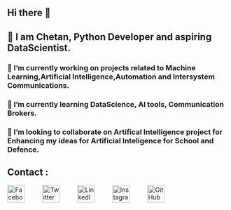 ## Hi there 👋

<!--
**chetanlondhe1112/chetanlondhe1112** is a ✨ _special_ ✨ repository because its `README.md` (this file) appears on your GitHub profile.

Here are some ideas to get you started:

- 🔭 I’m currently working on projects related to Machine Learning,Artificial Intelligence,Automation and Intersystem Communications.  
- 🌱 I’m currently learning DataScience, AI tools, Communication Brokers.
- 👯 I’m looking to collaborate on Artifical Intelligence project for Enhancing my ideas for Artificial Inteligence for School and Defence.
- 🤔 I’m looking for help with ...
- 💬 Ask me about ...
- 📫 How to reach me: ...
- 😄 Pronouns: ...
- ⚡ Fun fact: ...
-->
## 🔭 I am Chetan, Python Developer and aspiring DataScientist.

### 🔭 I’m currently working on projects related to Machine Learning,Artificial Intelligence,Automation and Intersystem Communications.  
### 🌱 I’m currently learning DataScience, AI tools, Communication Brokers.
### 👯 I’m looking to collaborate on Artifical Intelligence project for Enhancing my ideas for Artificial Inteligence for School and Defence.
## Contact :
<div style="display: flex; gap: 40px;">
    <a href="https://www.facebook.com/YourPageName">
        <img src="https://upload.wikimedia.org/wikipedia/commons/5/51/Facebook_f_logo_%282019%29.svg" alt="Facebook" width="40" height="40" />
    </a>
    <a href="https://twitter.com/YourHandle">
        <img src="https://img.freepik.com/premium-vector/new-twitter-logo-x-2023-twitter-x-logo-official-vector-download_691560-10797.jpg?w=360" alt="Twitter" width="40" height="40" />
    </a>
    <a href="https://www.linkedin.com/in/YourProfile">
        <img src="https://encrypted-tbn0.gstatic.com/images?q=tbn:ANd9GcS0bGEl9v47XieEtHyj0TqTr1tOXJmib-KHtw&s" alt="LinkedIn" width="40" height="40" />
    </a>
    <a href="https://www.instagram.com/YourProfile">
        <img src="https://upload.wikimedia.org/wikipedia/commons/a/a5/Instagram_icon.png" alt="Instagram" width="40" height="40" />
    </a>
    <a href="https://github.com/YourUsername">
        <img src="https://upload.wikimedia.org/wikipedia/commons/9/91/Octicons-mark-github.svg" alt="GitHub" width="40" height="40" />
    </a>
</div>
